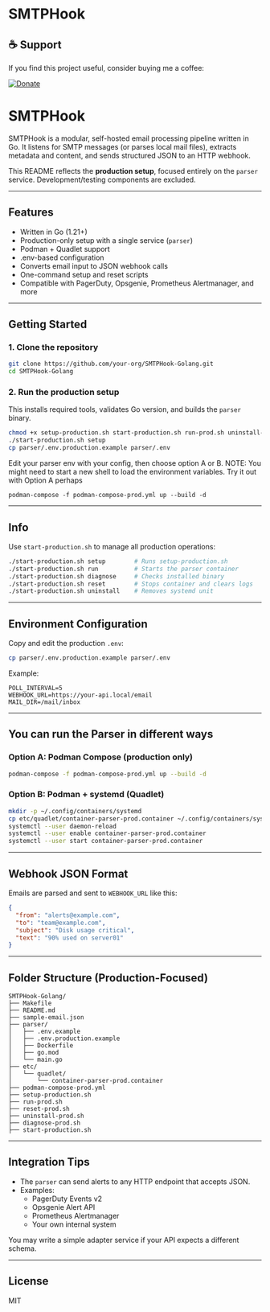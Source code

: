 # SMTPHook

## ☕ Support

If you find this project useful, consider buying me a coffee:

[![Donate](https://img.shields.io/badge/Buy%20Me%20A%20Coffee-Donate-yellow)](https://coff.ee/voidwatch)


# SMTPHook

SMTPHook is a modular, self-hosted email processing pipeline written in Go. It listens for SMTP messages (or parses local mail files), extracts metadata and content, and sends structured JSON to an HTTP webhook.

This README reflects the **production setup**, focused entirely on the `parser` service. Development/testing components are excluded.

---

## Features

- Written in Go (1.21+)
- Production-only setup with a single service (`parser`)
- Podman + Quadlet support
- .env-based configuration
- Converts email input to JSON webhook calls
- One-command setup and reset scripts
- Compatible with PagerDuty, Opsgenie, Prometheus Alertmanager, and more

---

## Getting Started

### 1. Clone the repository

```bash
git clone https://github.com/your-org/SMTPHook-Golang.git
cd SMTPHook-Golang
```

### 2. Run the production setup

This installs required tools, validates Go version, and builds the `parser` binary.

```bash
chmod +x setup-production.sh start-production.sh run-prod.sh uninstall-prod.sh reset-prod.sh diagnose-prod.sh
./start-production.sh setup
cp parser/.env.production.example parser/.env
```
Edit your parser env with your config, then choose option A or B.
NOTE: You might need to start a new shell to load the environment variables.
Try it out with Option A perhaps
```
podman-compose -f podman-compose-prod.yml up --build -d

```

---

## Info

Use `start-production.sh` to manage all production operations:

```bash
./start-production.sh setup        # Runs setup-production.sh
./start-production.sh run          # Starts the parser container
./start-production.sh diagnose     # Checks installed binary
./start-production.sh reset        # Stops container and clears logs
./start-production.sh uninstall    # Removes systemd unit
```

---

## Environment Configuration

Copy and edit the production `.env`:

```bash
cp parser/.env.production.example parser/.env
```

Example:

```env
POLL_INTERVAL=5
WEBHOOK_URL=https://your-api.local/email
MAIL_DIR=/mail/inbox
```

---

## You can run the Parser in different ways

### Option A: Podman Compose (production only)

```bash
podman-compose -f podman-compose-prod.yml up --build -d
```

### Option B: Podman + systemd (Quadlet)

```bash
mkdir -p ~/.config/containers/systemd
cp etc/quadlet/container-parser-prod.container ~/.config/containers/systemd/
systemctl --user daemon-reload
systemctl --user enable container-parser-prod.container
systemctl --user start container-parser-prod.container
```

---

## Webhook JSON Format

Emails are parsed and sent to `WEBHOOK_URL` like this:

```json
{
  "from": "alerts@example.com",
  "to": "team@example.com",
  "subject": "Disk usage critical",
  "text": "90% used on server01"
}
```

---

## Folder Structure (Production-Focused)

```
SMTPHook-Golang/
├── Makefile
├── README.md
├── sample-email.json
├── parser/
│   ├── .env.example
│   ├── .env.production.example
│   ├── Dockerfile
│   ├── go.mod
│   └── main.go
├── etc/
│   └── quadlet/
│       └── container-parser-prod.container
├── podman-compose-prod.yml
├── setup-production.sh
├── run-prod.sh
├── reset-prod.sh
├── uninstall-prod.sh
├── diagnose-prod.sh
├── start-production.sh
```

---

## Integration Tips

- The `parser` can send alerts to any HTTP endpoint that accepts JSON.
- Examples:
  - PagerDuty Events v2
  - Opsgenie Alert API
  - Prometheus Alertmanager
  - Your own internal system

You may write a simple adapter service if your API expects a different schema.

---

## License

MIT